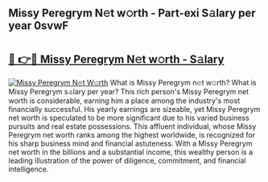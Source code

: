 ## Missy Peregrym N𝚎t w𝚘rth - Part-exi S𝚊lary per year 0svwF

# <h2><a href="http://gc3q51.nevu.top/?p=Missy+Peregrym">🔗 👉🔴 Missy Peregrym N𝚎t w𝚘rth - S𝚊lary</a></h2>

[![Missy Peregrym N𝚎t W𝚘rth](https://i.imgur.com/Oavwk0R.jpeg)](http://gc3q51.nevu.top/?p=Missy+Peregrym)
What is Missy Peregrym n𝚎t w𝚘rth? What is Missy Peregrym s𝚊lary per year?
This rich person's Missy Peregrym net worth is considerable, earning him a place among the industry's most financially successful. His yearly earnings are sizeable, yet Missy Peregrym net worth is speculated to be more significant due to his varied business pursuits and real estate possessions. This affluent individual, whose Missy Peregrym net worth ranks among the highest worldwide, is recognized for his sharp business mind and financial astuteness. With a Missy Peregrym net worth in the billions and a substantial income, this wealthy person is a leading illustration of the power of diligence, commitment, and financial intelligence.
